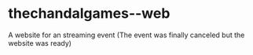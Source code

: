 # thechandalgames--web
A website for an streaming event (The event was finally canceled but the website was ready)
